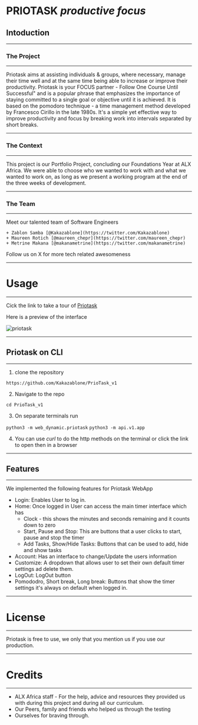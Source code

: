 # PRIOTASK *productive focus*

## Intoduction

---

### The Project

---

Priotask aims at assisting individuals & groups, where necessary, manage their time well and at the same time being able to increase or improve their productivity. Priotask is your FOCUS partner - Follow One Course Until Successful" and is a popular phrase that emphasizes the importance of staying committed to a single goal or objective until it is achieved.
It is based on the pomodoro technique - a time management method developed by Francesco Cirillo in the late 1980s. It's a simple yet effective way to improve productivity and focus by breaking work into intervals separated by short breaks.

---

### The Context

---

This project is our Portfolio Project, concluding our Foundations Year at ALX Africa. We were able to choose who we wanted to work with and what we wanted to work on, as long as we present a working program at the end of the three weeks of development.

---

### The Team

---

Meet our talented team of Software Engineers 

    + Zablon Samba [@Kakazablone](https://twitter.com/Kakazablone)    
    + Maureen Rotich [@maureen_chepr](https://twitter.com/maureen_chepr)
    + Metrine Makana [@makanametrine](https://twitter.com/makanametrine)

Follow us on X for more tech related awesomeness

---

# Usage

---
Cick the link to take a tour of [Priotask]()

Here is a preview of the interface

![priotask](/home/met/PrioTask_v1/web_dynamic/static/images/priotask.png)

___
## Priotask on CLI
___
1. clone the repository

`https://github.com/Kakazablone/PrioTask_v1`

2. Navigate to the repo

`cd PrioTask_v1`

3. On separate terminals run

`python3 -m web_dynamic.priotask`
`python3 -m api.v1.app`

4. You can use *curl* to do the http methods on the terminal or click the link to open then in a browser

___
## Features
___
We implemented the following features for Priotask WebApp

- Login: Enables User to log in.
- Home: Once logged in User can access the main timer interface which has
    - Clock - this shows the minutes and seconds remaining and it counts down to zero
    - Start, Pause and Stop: This are buttons that a user clicks to start, pause and stop the timer
    - Add Tasks, Show/Hide Tasks: Buttons that can be used to add, hide and show tasks
- Account: Has an interface to change/Update the users information
- Customize: A dropdown that allows user to set their own default timer settings ad delete them.
- LogOut: LogOut button
- Pomododro, Short break, Long break: Buttons that show the timer settings it's always on default when logged in.

___
# License
___
Priotask is free to use, we only that you mention us if you use our production.
___

# Credits
___
- ALX Africa staff - For the help, advice and resources they provided us with during this project and during all our curriculum.
- Our Peers, family and friends who helped us through the testing
- Ourselves for braving through.